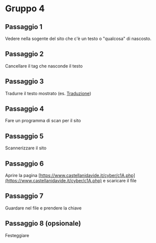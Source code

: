 # Gruppo 4

## Passaggio 1
Vedere nella sogente del sito che c'è un testo o "qualcosa" di nascosto.

## Passaggio 2
Cancellare il tag che nasconde il testo

## Passaggio 3
Tradurre il testo mostrato (es. [Traduzione](https://translate.google.it/#view=home&op=translate&sl=auto&tl=it&text=Hlola%20i-aa.php%2C%20hlola%20ghhjagd.php%2C%20hlola%20DSGF545gfd.php%2C%20njll.))

## Passaggio 4
Fare un programma di scan per il sito

## Passaggio 5
Scannerizzare il sito

## Passaggio 6
Aprire la pagina [https://www.castellanidavide.it/cyber/c1A.php](https://www.castellanidavide.it/cyber/c1A.php) e scaricare il file

## Passaggio 7 
Guardare nel file e prendere la chiave

## Passaggio 8 (opsionale)
Festeggiare